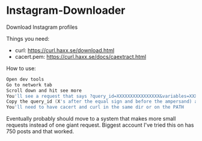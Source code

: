 # Instagram-Downloader

Download Instagram profiles

Things you need:
* curl: https://curl.haxx.se/download.html
* cacert.pem: https://curl.haxx.se/docs/caextract.html

How to use:
```Go to an instagram profile
Open dev tools
Go to network tab
Scroll down and hit see more
You'll see a request that says ?query_id=XXXXXXXXXXXXXXXX&variables=XXXXXXXXXX
Copy the query_id (X's after the equal sign and before the ampersand) and paste it into "GIMME" on line 3
You'll need to have cacert and curl in the same dir or on the PATH
```

Eventually probably should move to a system that makes more small requests instead of one giant request. Biggest account I've tried this on has 750 posts and that worked.
